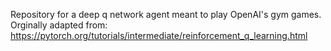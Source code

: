Repository for a deep q network agent meant to play OpenAI's gym games. Orginally adapted from: https://pytorch.org/tutorials/intermediate/reinforcement_q_learning.html
